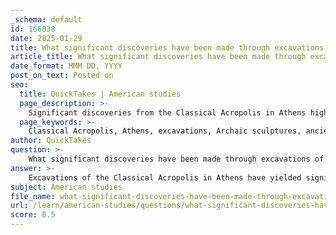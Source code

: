 ```yaml
---
_schema: default
id: 166038
date: 2025-01-29
title: What significant discoveries have been made through excavations of the Classical Acropolis?
article_title: What significant discoveries have been made through excavations of the Classical Acropolis?
date_format: MMM DD, YYYY
post_on_text: Posted on
seo:
  title: QuickTakes | American studies
  page_description: >-
    Significant discoveries from the Classical Acropolis in Athens highlight its rich history, including Archaic sculptures, ancient temple foundations, the Parthenon, and insights into Athenian democracy and daily life.
  page_keywords: >-
    Classical Acropolis, Athens, excavations, Archaic sculptures, ancient temples, Parthenon, Agora, cultural artifacts, historical context, Athenian democracy
author: QuickTakes
question: >-
    What significant discoveries have been made through excavations of the Classical Acropolis?
answer: >-
    Excavations of the Classical Acropolis in Athens have yielded significant discoveries that illuminate the city's rich history and cultural heritage. Here are some of the notable findings:\n\n1. **Archaic Sculptures**: Excavations conducted for the construction of the Acropolis Museum, particularly after 1880, uncovered numerous Archaic sculptures. These artifacts provide insight into the artistic styles and religious practices of early Athenian society.\n\n2. **Foundations of Ancient Temples**: The remains of the foundations of the old temple, which was destroyed during the Persian invasion in 480 BCE, were discovered. This finding is crucial for understanding the architectural evolution of sacred spaces in Athens and the impact of historical events on its urban landscape.\n\n3. **The Parthenon**: As the most iconic structure on the Acropolis, the Parthenon itself has been the subject of extensive archaeological study. Its architectural design, sculptures, and inscriptions have been pivotal in understanding Athenian democracy, religious practices, and the cultural identity of ancient Athens.\n\n4. **The Agora**: The area beneath the northwest slope of the Acropolis, known as the Agora, has also been excavated. This site served as a central gathering place for citizens and was integral to the functioning of Athenian democracy. Discoveries here include the Bouleuterion, where the council of citizens met, and various public buildings that highlight the civic responsibilities of Athenian citizens.\n\n5. **Cultural Artifacts**: Various artifacts, including pottery, inscriptions, and everyday items, have been unearthed, providing a glimpse into the daily life, trade, and social structures of ancient Athenians.\n\n6. **Historical Context**: The findings from the Acropolis have contributed to a broader understanding of the historical context of Athens, including its political evolution, the significance of the Eleusinian Mysteries, and the role of the Acropolis in the myth of Synoikism, which refers to the unification of Attica under Athenian leadership.\n\nThese discoveries not only enhance our understanding of ancient Athenian society but also underscore the Acropolis's role as a symbol of classical achievement and its lasting influence on modern Greek identity. The ongoing archaeological work continues to reveal new layers of history, enriching our comprehension of this iconic site.
subject: American studies
file_name: what-significant-discoveries-have-been-made-through-excavations-of-the-classical-acropolis.md
url: /learn/american-studies/questions/what-significant-discoveries-have-been-made-through-excavations-of-the-classical-acropolis
score: 8.5
---
```


&nbsp;